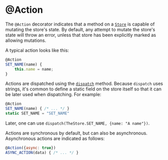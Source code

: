 # @Action

The `@Action` decorator indicates that a method on a [`Store`](./Store.md) is capable of mutating the store's state. By default, any attempt to mutate the store's state will throw an error, unless that store has been explicitly marked as allowing mutations.

A typical action looks like this:

```jsx
@Action
SET_NAME(name) {
    this.name = name;
}
```

Actions are dispatched using the [`dispatch`](../core/BaseStore.md#dispatch) method. Because `dispatch` uses strings, it's common to define a static field on the store itself so that it can be later used when dispatching. For example:

```jsx
@Action
SET_NAME(name) { /* ... */ }
static SET_NAME = "SET_NAME"
```

Later, one can use `dispatch(TheStore.SET_NAME, {name: "A name"})`.

Actions are synchronous by default, but can also be asynchronous. Asynchronous actions are indicated as follows:

```jsx
@Action({async: true})
ASYNC_ACTION(data) { /* ... */ }
```

